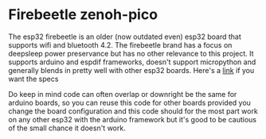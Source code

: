 # Firebeetle zenoh-pico

The esp32 firebeetle is an older (now outdated even) esp32 board that supports wifi and bluetooth 4.2. The firebeetle brand has a focus on deepsleep power preservance but has no other relevance to this project. It supports arduino and espdif frameworks, doesn't support micropython and generally blends in pretty well with other esp32 boards. Here's a [link](https://www.dfrobot.com/product-1590.html) if you want the specs

Do keep in mind code can often overlap or downright be the same for arduino boards, so you can reuse this code for other boards provided you change the board configuration and this code should for the most part work on any other esp32 with the arduino framework but it's good to be cautious of the small chance it doesn't work.